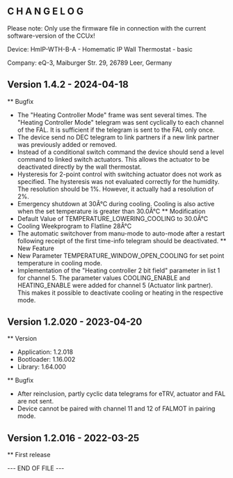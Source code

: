 C H A N G E L O G
-----------------

Please note: Only use the firmware file in connection with the current software-version of the CCUx!

Device: HmIP-WTH-B-A - Homematic IP Wall Thermostat - basic

Company: eQ-3, Maiburger Str. 29, 26789 Leer, Germany


Version 1.4.2 - 2024-04-18
--------------------------------------------------------------
** Bugfix
   * The "Heating Controller Mode" frame was sent several times.
      The "Heating Controller Mode" telegram was sent cyclically to each channel of the
      FAL. It is sufficient if the telegram is sent to the FAL only once.
   * The device send no DEC telegram to link partners if a new link partner was
     previously added or removed.
   * Instead of a conditional switch command the device should send a level command to
     linked switch actuators. This allows the actuator to be deactivated directly by the
     wall thermostat.
   * Hysteresis for 2-point control with switching actuator does not work as specified.
     The hysteresis was not evaluated correctly for the humidity. The resolution should
     be 1%. However, it actually had a resolution of 2%.
   * Emergency shutdown at 30Â°C during cooling.
      Cooling is also active when the set temperature is greater than 30.0Â°C
** Modification
   * Default Value of TEMPERATURE_LOWERING_COOLING to 30.0Â°C
   * Cooling Weekprogram to Flatline 28Â°C
   * The automatic switchover from manu-mode to auto-mode after a restart following
     receipt of the first time-info telegram should be deactivated.
** New Feature
   * New Parameter TEMPERATURE_WINDOW_OPEN_COOLING for set point temperature in cooling
     mode.
   * Implementation of the "Heating controller 2 bit field" parameter in list 1 for
     channel 5. The parameter values COOLING_ENABLE and HEATING_ENABLE were added for
     channel 5 (Actuator link partner). This makes it possible to deactivate cooling or
     heating in the respective mode.


Version 1.2.020 - 2023-04-20
--------------------------------------------------------------
** Version
   * Application: 1.2.018
   * Bootloader:  1.16.002
   * Library:     1.64.000

** Bugfix
   * After reinclusion, partly cyclic data telegrams for eTRV, actuator and FAL are not
     sent.
   * Device cannot be paired with channel 11 and 12 of FALMOT in pairing mode.


Version 1.2.016 - 2022-03-25
--------------------------------------------------------------

** First release


--- END OF FILE ---

